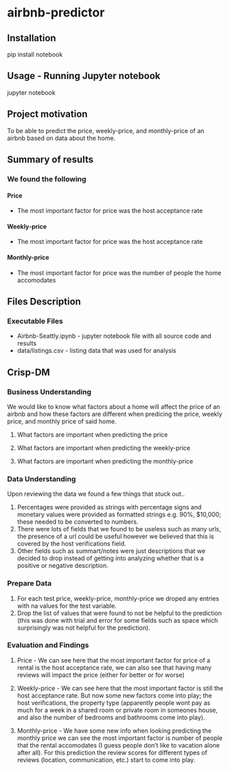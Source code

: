 # airbnb-predictor

## Installation

pip install notebook

## Usage - Running Jupyter notebook

jupyter notebook

## Project motivation

To be able to predict the price, weekly-price, and monthly-price of an airbnb based on data about the home.

## Summary of results

### We found the following

#### Price
- The most important factor for price was the host acceptance rate
#### Weekly-price
- The most important factor for price was the host acceptance rate
#### Monthly-price
- The most important factor for price was the number of people the home accomodates

## Files Description

### Executable Files

- Airbnb-Seattly.ipynb - jupyter notebook file with all source code and results
- data/listings.csv - listing data that was used for analysis

## Crisp-DM

### Business Understanding

We would like to know what factors about a home will affect the price of an airbnb and how these factors are different when predicing the price, weekly price, and monthly price of said home.

1) What factors are important when predicting the price

2) What factors are important when predicting the weekly-price

3) What factors are important when predicting the monthly-price

### Data Understanding

Upon reviewing the data we found a few things that stuck out..

1) Percentages were provided as strings with percentage signs and monetary values were provided as formatted strings e.g. 90%, $10,000; these needed to be converted to numbers.
2) There were lots of fields that we found to be useless such as many urls, the presence of a url could be useful however we believed that this is covered by the host verifications field.
3) Other fields such as summart/notes were just descriptions that we decided to drop instead of getting into analyzing whether that is a positive or negative description.

### Prepare Data

1) For each test price, weekly-price, monthly-price we droped any entries with na values for the test variable.
2) Drop the list of values that were found to not be helpful to the prediction (this was done with trial and error for some fields such as space which surprisingly was not helpful for the prediction). 

### Evaluation and Findings

1) Price - 
We can see here that the most important factor for price of a rental is the host acceptance rate, we can also see that having many reviews will impact the price (either for better or for worse)

2) Weekly-price -
We can see here that the most important factor is still the host acceptance rate. But now some new factors come into play; the host verifications, the property type (apparently people wont pay as much for a week in a shared room or private room in someones house, and also the number of bedrooms and bathrooms come into play).

3) Monthly-price -
We have some new info when looking predicting the monthly price we can see the most important factor is number of people that the rental accomodates (I guess people don’t like to vacation alone after all). For this prediction the review scores for different types of reviews (location, communication, etc.) start to come into play.